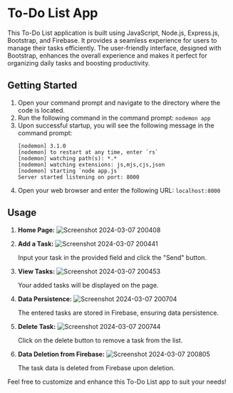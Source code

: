 # To-Do List App

This To-Do List application is built using JavaScript, Node.js, Express.js, Bootstrap, and Firebase. It provides a seamless experience for users to manage their tasks efficiently. The user-friendly interface, designed with Bootstrap, enhances the overall experience and makes it perfect for organizing daily tasks and boosting productivity.

## Getting Started

1. Open your command prompt and navigate to the directory where the code is located.
2. Run the following command in the command prompt: `nodemon app`
3. Upon successful startup, you will see the following message in the command prompt:
   ```
   [nodemon] 3.1.0
   [nodemon] to restart at any time, enter `rs`
   [nodemon] watching path(s): *.*
   [nodemon] watching extensions: js,mjs,cjs,json
   [nodemon] starting `node app.js`
   Server started listening on port: 8000
   ```
4. Open your web browser and enter the following URL: `localhost:8000`

## Usage

1. **Home Page:**
   ![Screenshot 2024-03-07 200408](https://github.com/Vaibhav-crux/todo-list/assets/122672330/ddd9dd1c-2f4a-48cc-9af1-0367b9be2eb1)

2. **Add a Task:**
   ![Screenshot 2024-03-07 200441](https://github.com/Vaibhav-crux/todo-list/assets/122672330/2ea81e2e-6c94-4f9b-a573-689d164d2c74)

   Input your task in the provided field and click the "Send" button.

3. **View Tasks:**
   ![Screenshot 2024-03-07 200453](https://github.com/Vaibhav-crux/todo-list/assets/122672330/4a7d4978-bbd8-4caa-8c9b-359eb889e3b9)

   Your added tasks will be displayed on the page.

4. **Data Persistence:**
   ![Screenshot 2024-03-07 200704](https://github.com/Vaibhav-crux/todo-list/assets/122672330/77921e9b-7ef6-4df1-9ebc-222a3461ec29)

   The entered tasks are stored in Firebase, ensuring data persistence.

5. **Delete Task:**
   ![Screenshot 2024-03-07 200744](https://github.com/Vaibhav-crux/todo-list/assets/122672330/d5e9da2c-30a6-4b3a-a4e9-6fee141030ee)

   Click on the delete button to remove a task from the list.

6. **Data Deletion from Firebase:**
   ![Screenshot 2024-03-07 200805](https://github.com/Vaibhav-crux/todo-list/assets/122672330/2e80c057-aea9-41cc-b604-182068cb75d3)

   The task data is deleted from Firebase upon deletion.

Feel free to customize and enhance this To-Do List app to suit your needs!
